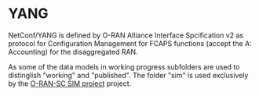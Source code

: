 # YANG

NetConf/YANG is defined by O-RAN Alliance Interface Spcification v2 as protocol
for Configuration Management for FCAPS functions (accept the A: Accounting) for
the disaggregated RAN.

As some of the data models in working progress subfolders are used to 
distinglish "working" and "published". The folder "sim" is used exclusively 
by the 
[O-RAN-SC SIM project](https://wiki.o-ran-sc.org/display/SIM/SIM?src=sidebar) 
project.
